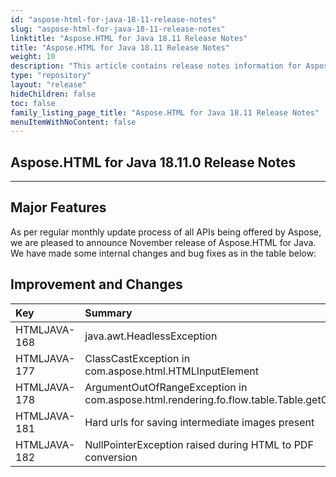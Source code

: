 ```yaml
---
id: "aspose-html-for-java-18-11-release-notes"
slug: "aspose-html-for-java-18-11-release-notes"
linktitle: "Aspose.HTML for Java 18.11 Release Notes"
title: "Aspose.HTML for Java 18.11 Release Notes"
weight: 10
description: "This article contains release notes information for Aspose.HTML for .Java 18.11."
type: "repository"
layout: "release"
hideChildren: false
toc: false
family_listing_page_title: "Aspose.HTML for Java 18.11 Release Notes"
menuItemWithNoContent: false
---
```


## Aspose.HTML for Java 18.11.0 Release Notes ##

-----
## Major Features ##

As per regular monthly update process of all APIs being offered by Aspose, we are pleased to announce November release of Aspose.HTML for Java. We have made some internal changes and bug fixes as in the table below:

## Improvement and Changes ##

|**Key**|**Summary**|**Category**|
| :- | :- | :- |
|HTMLJAVA-168|java.awt.HeadlessException|Bug|
|HTMLJAVA-177|ClassCastException in com.aspose.html.HTMLInputElement|Bug|
|HTMLJAVA-178|ArgumentOutOfRangeException in com.aspose.html.rendering.fo.flow.table.Table.getColumn|Bug|
|HTMLJAVA-181|Hard urls for saving intermediate images present|Bug|
|HTMLJAVA-182|NullPointerException raised during HTML to PDF conversion|Bug|
